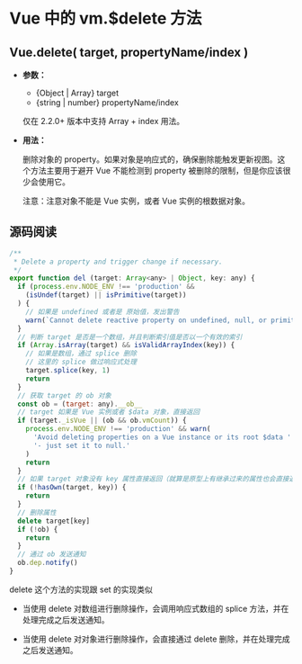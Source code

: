 # Vue 中的 vm.$delete 方法

## Vue.delete( target, propertyName/index )

- **参数：**
  - {Object | Array} target
  - {string | number} propertyName/index

  仅在 2.2.0+ 版本中支持 Array + index 用法。

- **用法：**

  删除对象的 property。如果对象是响应式的，确保删除能触发更新视图。这个方法主要用于避开 Vue 不能检测到 property 被删除的限制，但是你应该很少会使用它。

  注意：注意对象不能是 Vue 实例，或者 Vue 实例的根数据对象。

## 源码阅读

```js
/**
 * Delete a property and trigger change if necessary.
 */
export function del (target: Array<any> | Object, key: any) {
  if (process.env.NODE_ENV !== 'production' &&
    (isUndef(target) || isPrimitive(target))
  ) {
    // 如果是 undefined 或者是 原始值，发出警告
    warn(`Cannot delete reactive property on undefined, null, or primitive value: ${(target: any)}`)
  }
  // 判断 target 是否是一个数组，并且判断索引值是否以一个有效的索引
  if (Array.isArray(target) && isValidArrayIndex(key)) {
    // 如果是数组，通过 splice 删除
    // 这里的 splice 做过响应式处理
    target.splice(key, 1)
    return
  }
  // 获取 target 的 ob 对象
  const ob = (target: any).__ob__
  // target 如果是 Vue 实例或者 $data 对象，直接返回
  if (target._isVue || (ob && ob.vmCount)) {
    process.env.NODE_ENV !== 'production' && warn(
      'Avoid deleting properties on a Vue instance or its root $data ' +
      '- just set it to null.'
    )
    return
  }
  // 如果 target 对象没有 key 属性直接返回（就算是原型上有继承过来的属性也会直接返回）
  if (!hasOwn(target, key)) {
    return
  }
  // 删除属性
  delete target[key]
  if (!ob) {
    return
  }
  // 通过 ob 发送通知
  ob.dep.notify()
}
```

delete 这个方法的实现跟 set 的实现类似

- 当使用 delete 对数组进行删除操作，会调用响应式数组的 splice 方法，并在处理完成之后发送通知。

- 当使用 delete 对对象进行删除操作，会直接通过 delete 删除，并在处理完成之后发送通知。